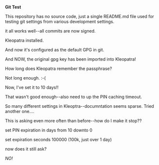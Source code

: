 **Git Test**

This repository has no source code, just a single README.md file used for testing git settings from various development settings.

it all works well--all commits are now signed.

Kleopatra installed.

And now it's configured as the default GPG in git.

And NOW, the original gpg key has been imported into Kleopatra!

How long does Kleopatra remember the passphrase?

Not long enough. :-(

Now, I've set it to 10 days!!

That wasn't good enough--also need to up the PIN caching timeout.

So many different settings in Kleoptra--documntation seems sparse. Tried another one....

This is asking even more often than before--how do I make it stop??

set PIN expiration in days from 10 downto 0

set expiration seconds 100000 (100k, just over 1 day)

now does it still ask?

*NO!*